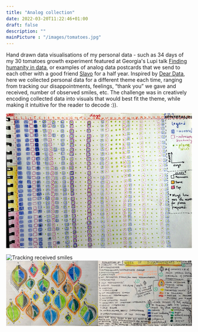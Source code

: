 ```yaml
---
title: "Analog collection"
date: 2022-03-20T11:22:46+01:00
draft: false
description: ""
mainPicture : "/images/tomatoes.jpg"
---
```



Hand drawn data visualisations of my personal data - such as 34 days of my 30 tomatoes growth experiment featured at Georgia's Lupi talk [Finding humanity in data](https://www.youtube.com/watch?v=IYRhCZ0vvFQ&ab_channel=99U), or examples of analog data postcards that we send to each other with a good friend [Slavo](https://www.instagram.com/baca_design/) for a half year. Inspired by [Dear Data](http://www.dear-data.com/theproject), here we collected personal data for a different theme each time, ranging from tracking our disappointments, feelings, “thank you” we gave and received, number of observed smiles, etc. The challenge was in creatively encoding collected data into visuals that would best fit the theme, while making it intuitive for the reader to decode :)).

![Tracking care and growth of tomatoes](/images/tomatoes.jpg "comparing growth of 3 groups of tomatoes with different water source")

![Tracking received smiles](/images/smiles.png "my received smiles in a week")
![Tracking perceived dissapointments](/images/dissapointments.png "my perceived dissapointments and their theme over 7 days")
